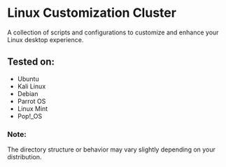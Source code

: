 # Linux Customization Cluster

A collection of scripts and configurations to customize and enhance your Linux desktop experience.

## Tested on:
- Ubuntu  
- Kali Linux  
- Debian  
- Parrot OS  
- Linux Mint  
- Pop!_OS  

### Note:
The directory structure or behavior may vary slightly depending on your distribution.